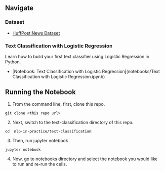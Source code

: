 
## Navigate

### Dataset
- [HuffPost News Dataset](data/)

### Text Classification with Logistic Regression

Learn how to build your first text classifier using Logistic Regression in Python. 

- [Notebook: Text Classification with Logistic Regression](notebooks/Text Classification with Logistic Regression.ipynb)



## Running the Notebook
1. From the command line, first, clone this repo.
```
git clone <this repo url>
```
2. Next, switch to the text-classification directory of this repo.
```
cd  nlp-in-practice/text-classification

```
3. Then, run jupyter notebook
```
jupyter notebook
```

4. Now, go to notebooks directory and select the notebook you would like to run and re-run the cells.
